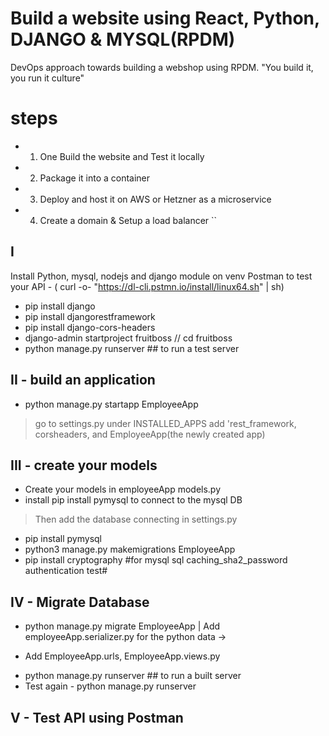 # Build a website using React, Python, DJANGO & MYSQL(RPDM)
DevOps approach towards building a webshop using RPDM. "You build it, you run it culture"

# steps

- 1) One Build the website and Test it locally 
- 2) Package it into a container
- 3) Deploy and host it on AWS or Hetzner as a microservice
- 4) Create a domain & Setup a load balancer
``
## I
Install Python, mysql, nodejs and django module on venv
Postman to test your API - ( curl -o- "https://dl-cli.pstmn.io/install/linux64.sh" | sh)

* pip install django
* pip install djangorestframework
* pip install django-cors-headers 
* django-admin startproject fruitboss // cd fruitboss
* python manage.py runserver ## to run a test server

##  II - build an application
* python manage.py startapp EmployeeApp
> go to settings.py under INSTALLED_APPS add 'rest_framework, corsheaders, and EmployeeApp(the newly created app)

## III - create your models
* Create your models in employeeApp models.py
* install pip install pymysql to connect to the mysql DB
> Then add the database connecting in settings.py
* pip install pymysql
* python3 manage.py makemigrations EmployeeApp
* pip install cryptography #for mysql sql caching_sha2_password authentication test#
##  IV - Migrate Database
* python manage.py migrate EmployeeApp
| Add employeeApp.serializer.py for the python data -> <By convertin an object or data structure into a format that can be store or transmitted and later reconstructed>
 - Add EmployeeApp.urls, EmployeeApp.views.py
* python manage.py runserver ## to run a built server
* Test again - python manage.py runserver

## V - Test API using Postman